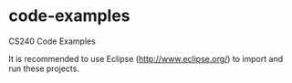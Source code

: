# code-examples
CS240 Code Examples

It is recommended to use Eclipse (http://www.eclipse.org/) to import and run these projects. 
